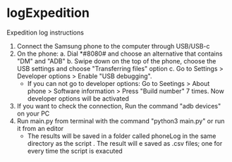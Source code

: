 # logExpedition

Expedition log instructions

1. Connect the Samsung phone to the computer through USB/USB-c
2. On the phone:
   a. Dial *#8080# and choose an alternative that contains "DM" and "ADB"
   b. Swipe down on the top of the phone, choose the USB settings and choose "Transferring files" option
   c. Go to Settings > Developer options > Enable "USB debugging".
     - If you can not go to developer options: Go to Seetings > About phone > Software information > Press "Build number" 7 times. Now developer options will be activated
4. If you want to check the connection, Run the command "adb devices" on your PC
5. Run main.py from terminal with the command "python3 main.py" or run it from an editor
   - The results will be saved in a folder called phoneLog in the same directory as the script . The result will e saved as .csv files; one for every time the script is exacuted
